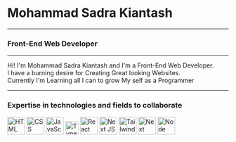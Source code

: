 <h1>Mohammad Sadra Kiantash</h1>
<hr>
<h3>Front-End Web Developer</h3>
<hr>
Hi! I'm Mohammad Sadra Kiantash and I'm a Front-End Web Developer.<br>
I have a burning desire for Creating Great looking Websites.<br>
Currently I'm Learning all I can to grow My self as a Programmer
<hr>
<section>
    <h3>Expertise in technologies and fields to collaborate</h3>
    <img src="https://github.com/SadraKian/PromptLand/assets/128605953/6d86fade-454b-4877-89de-4b1dbe15d2a2" title="HTML" width="40" height="40" />
    <img src="https://github.com/SadraKian/PromptLand/assets/128605953/ec6a1a00-b0f7-42ce-9b8f-2ceee55bc0b0" title="CSS" width="40" height="40" />
      <img src="https://github.com/SadraKian/PromptLand/assets/128605953/8d537b82-5b08-410c-833d-7383f575e8b1" title="JavaScript" width="40" height="40" />
     <img src="https://github.com/SadraKian/SadraKian/assets/128605953/1e7b9275-1340-4d8d-b3a9-6a39e542e352" title="TypeScript" width="30" height="30" />
      <img src="https://github.com/SadraKian/PromptLand/assets/128605953/7eb79375-8587-43ab-84b8-82a0b63a7899" title="React" width="40" height="40" />
       <img src="https://github.com/SadraKian/PromptLand/assets/128605953/2bd7b0f3-7747-4ed0-8b6b-3acbf0031b9b" title="Next JS" width="40" height="40" />
        <img src="https://github.com/SadraKian/PromptLand/assets/128605953/b493dc86-491c-4590-9946-3683a26d7ce0" title="TailwindCSS" width="40" height="40" />
        <img src="https://github.com/SadraKian/PromptLand/assets/128605953/37e833c1-e801-47fd-b69f-603555ebd290" title="Next Auth" width="40" height="40">
        <img src="https://github.com/SadraKian/PromptLand/assets/128605953/7c276d2d-847d-4ad1-9054-22d1beb63d59" title="Node JS" width="40" height="40">
  </section>

